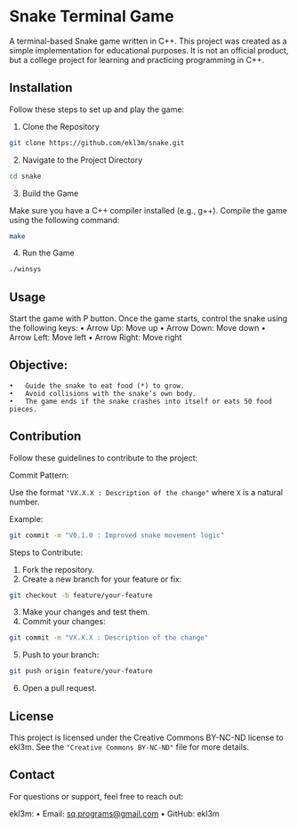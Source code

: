 # Snake Terminal Game

A terminal-based Snake game written in C++. This project was created as a simple implementation for educational purposes. It is not an official product, but a college project for learning and practicing programming in C++.

## Installation

Follow these steps to set up and play the game:

1. Clone the Repository

```sh
git clone https://github.com/ekl3m/snake.git
```  

2. Navigate to the Project Directory

```sh
cd snake
```

3. Build the Game

Make sure you have a C++ compiler installed (e.g., g++). Compile the game using the following command:

```sh
make
```

4. Run the Game

```sh
./winsys
``` 

## Usage

Start the game with P button. Once the game starts, control the snake using the following keys:
	•	Arrow Up: Move up
	•	Arrow Down: Move down
	•	Arrow Left: Move left
	•	Arrow Right: Move right

## Objective:

	•	Guide the snake to eat food (*) to grow.
	•	Avoid collisions with the snake’s own body.
	•	The game ends if the snake crashes into itself or eats 50 food pieces.

## Contribution

Follow these guidelines to contribute to the project:

Commit Pattern:

Use the format `"VX.X.X : Description of the change"` where `X` is a natural number.

Example:

```sh
git commit -m "V0.1.0 : Improved snake movement logic"
```

Steps to Contribute:

1.	Fork the repository.
2.	Create a new branch for your feature or fix:

```sh
git checkout -b feature/your-feature
```

3.	Make your changes and test them.
4.	Commit your changes:

```sh
git commit -m "VX.X.X : Description of the change"
```

5.	Push to your branch:

```sh
git push origin feature/your-feature  
```

6.	Open a pull request.

## License

This project is licensed under the Creative Commons BY-NC-ND license to ekl3m. See the `"Creative Commons BY-NC-ND"` file for more details.

## Contact

For questions or support, feel free to reach out:

ekl3m:
	•	Email: sq.programs@gmail.com
	•	GitHub: ekl3m
